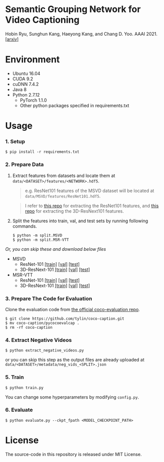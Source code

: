 # Semantic Grouping Network for Video Captioning
Hobin Ryu, Sunghun Kang, Haeyong Kang, and Chang D. Yoo. AAAI 2021.
[[arxiv]](https://arxiv.org/abs/2102.00831)

# Environment

* Ubuntu 16.04
* CUDA 9.2
* cuDNN 7.4.2
* Java 8
* Python 2.7.12
  * PyTorch 1.1.0
  * Other python packages specified in requirements.txt


# Usage

### 1. Setup
   ```
   $ pip install -r requirements.txt
   ```

### 2. Prepare Data
   1. Extract features from datasets and locate them at `data/<DATASET>/features/<NETWORK>.hdf5`.
   
      > e.g. ResNet101 features of the MSVD dataset will be located at `data/MSVD/features/ResNet101.hdf5`.
   
      > I refer to [this repo](https://github.com/hobincar/pytorch-video-feature-extractor) for extracting the ResNet101 features, and [this repo](https://github.com/kenshohara/video-classification-3d-cnn-pytorch) for extracting the 3D-ResNext101 features.

   2. Split the features into train, val, and test sets by running following commands.
      ```
      $ python -m split.MSVD
      $ python -m split.MSR-VTT
      ```
   *Or, you can skip these and download below files*
   * MSVD
     - ResNet-101 [[train]](https://drive.google.com/file/d/1dRg6cfee92tnulT6syPpt1a696ZTYPwb/view?usp=sharing)
                  [[val]](https://drive.google.com/file/d/1g_uXfrr41inUy92Ez44wiNv5ZVIGT5l5/view?usp=sharing)
                  [[test]](https://drive.google.com/file/d/11GsImQ8vhu1HpkQx4XnVGiM6r-enc2aP/view?usp=sharing)
     - 3D-ResNext-101 [[train]](https://drive.google.com/file/d/1-o-KQRXq-ICjDFSmyj-tyC4a-BcUW6VD/view?usp=sharing)
                      [[val]](https://drive.google.com/file/d/1jPc0zsv3kGukV8KtuJXs4mv4oMRLDUku/view?usp=sharing)
                      [[test]](https://drive.google.com/file/d/1dklmabW4CdjSCH6um-Yu8WjgeGPwwNla/view?usp=sharing)
   * MSR-VTT
     - ResNet-101 [[train]](https://drive.google.com/file/d/1C_DXGOXIIgvgoBog1pwejTOAeW0HX4rW/view?usp=sharing)
                  [[val]](https://drive.google.com/file/d/10ZpgO-LTdxwQNyKDudd1yRVZvv2HQty-/view?usp=sharing)
                  [[test]](https://drive.google.com/file/d/1YletZy4YVLkM_lnF4zzvinAswlo5dIPM/view?usp=sharing)
     - 3D-ResNext-101 [[train]](https://drive.google.com/file/d/1ieGl5eB4LwP90gQcpztwlhWMsbNURtm-/view?usp=sharing)
                      [[val]](https://drive.google.com/file/d/10zkim64Uk9yptPmBX3tky-CJy4z-Njl5/view?usp=sharing)
                      [[test]](https://drive.google.com/file/d/1jmXa8Lf9vIFK1_nQzQ1mbpyxums7ZyXY/view?usp=sharing)
                      
### 3. Prepare The Code for Evaluation
   Clone the evaluation code from [the official coco-evaluation repo](https://github.com/tylin/coco-caption).
   ```
   $ git clone https://github.com/tylin/coco-caption.git
   $ mv coco-caption/pycocoevalcap .
   $ rm -rf coco-caption
   ```

### 4. Extract Negative Videos
   ```
   $ python extract_negative_videos.py
   ```
   or you can skip this step as the output files are already uploaded at `data/<DATASET>/metadata/neg_vids_<SPLIT>.json`

### 5. Train
   ```
   $ python train.py
   ```
   You can change some hyperparameters by modifying `config.py`.

### 6. Evaluate
   ```
   $ python evaluate.py --ckpt_fpath <MODEL_CHECKPOINT_PATH>
   ```

# License
The source-code in this repository is released under MIT License.
